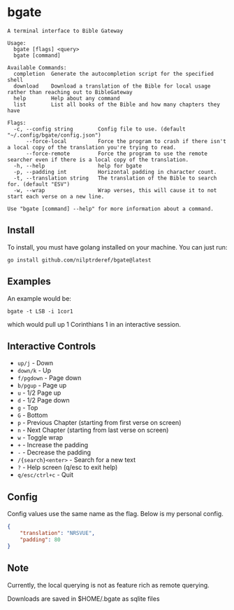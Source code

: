 # bgate
```
A terminal interface to Bible Gateway

Usage:
  bgate [flags] <query>
  bgate [command]

Available Commands:
  completion  Generate the autocompletion script for the specified shell
  download    Download a translation of the Bible for local usage rather than reaching out to BibleGateway
  help        Help about any command
  list        List all books of the Bible and how many chapters they have

Flags:
  -c, --config string        Config file to use. (default "~/.config/bgate/config.json")
      --force-local          Force the program to crash if there isn't a local copy of the translation you're trying to read.
      --force-remote         Force the program to use the remote searcher even if there is a local copy of the translation.
  -h, --help                 help for bgate
  -p, --padding int          Horizontal padding in character count.
  -t, --translation string   The translation of the Bible to search for. (default "ESV")
  -w, --wrap                 Wrap verses, this will cause it to not start each verse on a new line.

Use "bgate [command] --help" for more information about a command.
```

## Install
To install, you must have golang installed on your machine. You can just run:
```
go install github.com/nilptrderef/bgate@latest
```

## Examples
An example would be:
```
bgate -t LSB -i 1cor1
```
which would pull up 1 Corinthians 1 in an interactive session.

## Interactive Controls
* `up/j` - Down
* `down/k` - Up
* `f/pgdown` - Page down
* `b/pgup` - Page up
* `u` - 1/2 Page up
* `d` - 1/2 Page down
* `g` - Top
* `G` - Bottom
* `p` - Previous Chapter (starting from first verse on screen)
* `n` - Next Chapter (starting from last verse on screen)
* `w` - Toggle wrap
* `+` - Increase the padding
* `-` - Decrease the padding
* `/{search}<enter>` - Search for a new text
* `?` - Help screen (q/esc to exit help)
* `q/esc/ctrl+c` - Quit

## Config
Config values use the same name as the flag. Below is my personal config.
``` json
{
	"translation": "NRSVUE",
	"padding": 80
}
```

## Note
Currently, the local querying is not as feature rich as remote querying.

Downloads are saved in $HOME/.bgate as sqlite files
